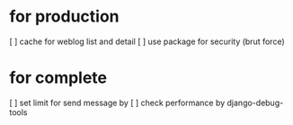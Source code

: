 # for production
[ ] cache for weblog list and detail
[ ] use package for security (brut force)

# for complete
[ ] set limit for send message by 
[ ] check performance by django-debug-tools 

